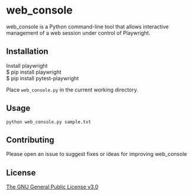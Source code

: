 # web_console

web_console is a Python command-line tool that allows interactive management of a web session under control of Playwright.

## Installation

Install playwright\
$ pip install playwright\
$ pip install pytest-playwright

Place `web_console.py` in the current working directory.

## Usage

`python web_console.py sample.txt`

## Contributing

Please open an issue to suggest fixes or ideas for improving web_console

## License

[The GNU General Public License v3.0](https://www.gnu.org/licenses/gpl-3.0.en.html)
